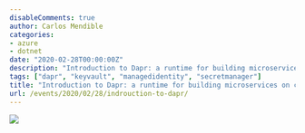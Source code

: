 ```yaml
---
disableComments: true
author: Carlos Mendible
categories:
- azure
- dotnet
date: "2020-02-28T00:00:00Z"
description: "Introduction to Dapr: a runtime for building microservices on cloud and edge"
tags: ["dapr", "keyvault", "managedidentity", "secretmanager"]
title: "Introduction to Dapr: a runtime for building microservices on cloud and edge"
url: /events/2020/02/28/indrouction-to-dapr/
---
```


![](/assets/img/events/2020_02_Dapr.jpg)